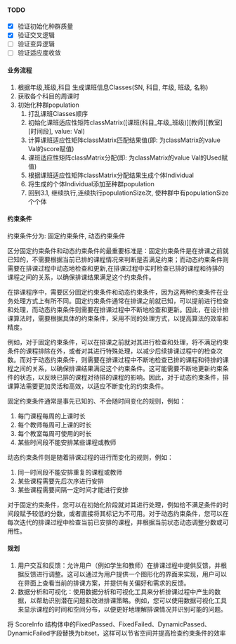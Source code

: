 #### TODO

- [x] 验证初始化种群质量
- [x] 验证交叉逻辑
- [ ] 验证变异逻辑
- [ ] 验证适应度收敛

#### 业务流程

1. 根据年级,班级,科目 生成课班信息Classes(SN, 科目, 年级, 班级, 名称)
2. 获取各个科目的周课时
3. 初始化种群population
   1. 打乱课班Classes顺序
   2. 初始化课班适应性矩阵classMatrix([课班(科目_年级_班级)][教师][教室][时间段], value: Val)
   3. 计算课班适应性矩阵classMatrix匹配结果值(即: 为classMatrix的value Val的score赋值)
   4. 课班适应性矩阵classMatrix分配(即: 为classMatrix的value Val的Used赋值)
   5. 根据课班适应性矩阵classMatrix分配结果生成个体Individual
   6. 将生成的个体Individual添加至种群population
   7. 回到3.1, 继续执行,连续执行populationSize次, 使种群中有populationSize个个体


#### 约束条件

约束条件分为: 固定约束条件, 动态约束条件

区分固定约束条件和动态约束条件的最重要标准是：固定约束条件是在排课之前就已知的，不需要根据当前已排的课程情况来判断是否满足约束；而动态约束条件则需要在排课过程中动态地检查和更新,在排课过程中实时检查已排的课程和待排的课程之间的关系，以确保排课结果满足这个约束条件。

在排课程序中，需要区分固定约束条件和动态约束条件，因为这两种约束条件在业务处理方式上有所不同。固定约束条件通常在排课之前就已知，可以提前进行检查和处理，而动态约束条件则需要在排课过程中不断地检查和更新。因此，在设计排课算法时，需要根据具体的约束条件，采用不同的处理方式，以提高算法的效率和精度。

例如，对于固定约束条件，可以在排课之前就对其进行检查和处理，将不满足约束条件的课程排除在外，或者对其进行特殊处理，以减少后续排课过程中的检查次数。而对于动态约束条件，则需要在排课过程中不断地检查已排的课程和待排的课程之间的关系，以确保排课结果满足这个约束条件。这可能需要不断地更新约束条件的状态，以反映已排的课程对待排的课程的影响。因此，对于动态约束条件，排课算法需要更加灵活和高效，以适应不断变化的约束条件。

固定约束条件通常是事先已知的、不会随时间变化的规则，例如：

1. 每门课程每周的上课时长
2. 每个教师每周可上课的时长
3. 每个教室每周可使用的时长
4. 某些时间段不能安排某些课程或教师

动态约束条件则是随着排课过程的进行而变化的规则，例如：

1. 同一时间段不能安排重复的课程或教师
2. 某些课程需要先后次序进行安排
3. 某些课程需要间隔一定时间才能进行安排

对于固定约束条件，您可以在初始化阶段就对其进行处理，例如给不满足条件的时间段赋予较低的分数，或者直接将其标记为不可用。对于动态约束条件，您可以在每次迭代的排课过程中检查当前已安排的课程，并根据当前状态动态调整分数或可用性。




#### 规划
1. 用户交互和反馈：允许用户（例如学生和教师）在排课过程中提供反馈，并根据反馈进行调整。这可以通过为用户提供一个图形化的界面来实现，用户可以在界面上查看当前的排课方案，并提供有关偏好和需求的反馈。
2. 数据分析和可视化：使用数据分析和可视化工具来分析排课过程中产生的数据，以帮助识别潜在问题和改进排课策略。例如，您可以使用数据可视化工具来显示课程的时间和空间分布，以便更好地理解排课情况并识别可能的问题。


将 ScoreInfo 结构体中的FixedPassed、FixedFailed、DynamicPassed、DynamicFailed字段替换为bitset，这样可以节省空间并提高检查约束条件的效率